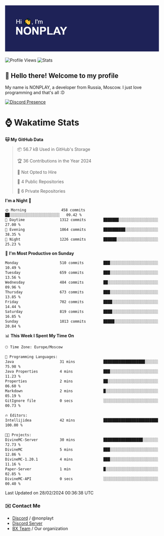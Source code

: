 ![Discord Presence](./header.png)
<br></br>
![Profile Views](https://komarev.com/ghpvc/?username=NONPLAYT&color=blue&style=for-the-badge)
![Stats](https://img.shields.io/badge/0%25-OPTIMIZED-orange?style=for-the-badge)


## :wave: Hello there! Welcome to my profile

My name is NONPLAY, a developer from Russia, Moscow. I just love programming and that's all :D

[![Discord Presence](https://lanyard.cnrad.dev/api/597087584090587177?showDisplayName=true)](https://discord.com/users/597087584090587177) 

# ⌚ Wakatime Stats

<!--START_SECTION:waka-->
**🐱 My GitHub Data** 

> 📦 56.7 kB Used in GitHub's Storage 
 > 
> 🏆 36 Contributions in the Year 2024
 > 
> 🚫 Not Opted to Hire
 > 
> 📜 4 Public Repositories 
 > 
> 🔑 6 Private Repositories 
 > 
**I'm a Night 🦉** 

```text
🌞 Morning                458 commits         ██░░░░░░░░░░░░░░░░░░░░░░░   09.42 % 
🌆 Daytime                1312 commits        ███████░░░░░░░░░░░░░░░░░░   27.00 % 
🌃 Evening                1864 commits        ██████████░░░░░░░░░░░░░░░   38.35 % 
🌙 Night                  1226 commits        ██████░░░░░░░░░░░░░░░░░░░   25.23 % 
```
📅 **I'm Most Productive on Sunday** 

```text
Monday                   510 commits         ███░░░░░░░░░░░░░░░░░░░░░░   10.49 % 
Tuesday                  659 commits         ███░░░░░░░░░░░░░░░░░░░░░░   13.56 % 
Wednesday                484 commits         ██░░░░░░░░░░░░░░░░░░░░░░░   09.96 % 
Thursday                 673 commits         ███░░░░░░░░░░░░░░░░░░░░░░   13.85 % 
Friday                   702 commits         ████░░░░░░░░░░░░░░░░░░░░░   14.44 % 
Saturday                 819 commits         ████░░░░░░░░░░░░░░░░░░░░░   16.85 % 
Sunday                   1013 commits        █████░░░░░░░░░░░░░░░░░░░░   20.84 % 
```


📊 **This Week I Spent My Time On** 

```text
🕑︎ Time Zone: Europe/Moscow

💬 Programming Languages: 
Java                     31 mins             ███████████████████░░░░░░   75.98 % 
Java Properties          4 mins              ███░░░░░░░░░░░░░░░░░░░░░░   11.23 % 
Properties               2 mins              ██░░░░░░░░░░░░░░░░░░░░░░░   06.60 % 
Markdown                 2 mins              █░░░░░░░░░░░░░░░░░░░░░░░░   05.19 % 
GitIgnore file           0 secs              ░░░░░░░░░░░░░░░░░░░░░░░░░   00.73 % 

🔥 Editors: 
Intellijidea             42 mins             █████████████████████████   100.00 % 

🐱‍💻 Projects: 
DivineMC-Server          30 mins             ██████████████████░░░░░░░   72.73 % 
DivineMC                 5 mins              ███░░░░░░░░░░░░░░░░░░░░░░   12.86 % 
DivineMC-1.20.1          4 mins              ███░░░░░░░░░░░░░░░░░░░░░░   11.16 % 
Paper-Server             1 min               █░░░░░░░░░░░░░░░░░░░░░░░░   02.85 % 
DivineMC-API             0 secs              ░░░░░░░░░░░░░░░░░░░░░░░░░   00.40 % 
```


 Last Updated on 28/02/2024 00:36:38 UTC
<!--END_SECTION:waka-->

### ✉️ Contact Me

- [Discord](https://discord.com/users/597087584090587177) / @nonplayt
- [Discord Server](https://discord.gg/p7cxhw7E2M)
- [BX Team](https://github.com/BX-Team) / Our organization
